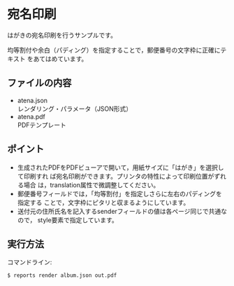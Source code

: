 宛名印刷
========

はがきの宛名印刷を行うサンプルです。

均等割付や余白（パディング）を指定することで，郵便番号の文字枠に正確にテキスト
をあてはめています。

ファイルの内容
--------------
- atena.json  
    レンダリング・パラメータ（JSON形式）
- atena.pdf  
    PDFテンプレート

ポイント
--------

- 生成されたPDFをPDFビューアで開いて，用紙サイズに「はがき」を選択して印刷すれ
  ば宛名印刷ができます。プリンタの特性によって印刷位置がずれる場合
  は，translation属性で微調整してください。
- 郵便番号フィールドでは，「均等割付」を指定しさらに左右のパディングを指定する
  ことで，文字枠にピタリと収まるようにしています。
- 送付元の住所氏名を記入するsenderフィールドの値は各ページ同じで共通なので，
  style要素で指定しています。

実行方法
--------

コマンドライン:

    $ reports render album.json out.pdf

